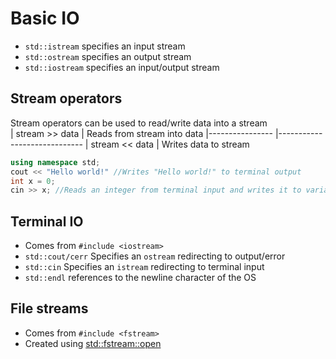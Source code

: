 # Basic IO
- `std::istream` specifies an input stream
- `std::ostream` specifies an output stream
- `std::iostream` specifies an input/output stream
## Stream operators
Stream operators can be used to read/write data into a stream<br>
| stream >> data 	| Reads from stream into data
|----------------	|-----------------------------
| stream << data 	| Writes data to stream       
```cpp
using namespace std;
cout << "Hello world!" //Writes "Hello world!" to terminal output
int x = 0;
cin >> x; //Reads an integer from terminal input and writes it to variable x
```
## Terminal IO
- Comes from `#include <iostream>`
- `std::cout/cerr` Specifies an `ostream` redirecting to output/error
- `std::cin` Specifies an `istream` redirecting to terminal input
- `std::endl` references to the newline character of the OS
## File streams
- Comes from `#include <fstream>`
- Created using [std::fstream::open](http://www.cplusplus.com/reference/fstream/fstream/open/)
